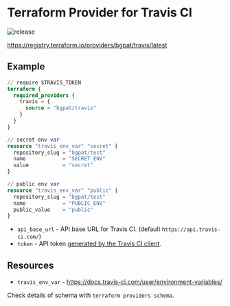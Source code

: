 # Terraform Provider for Travis CI

![release](https://github.com/bgpat/terraform-provider-travis/workflows/release/badge.svg)

https://registry.terraform.io/providers/bgpat/travis/latest

## Example

```terraform
// require $TRAVIS_TOKEN
terraform {
  required_providers {
    travis = {
      source = "bgpat/travis"
    }
  }
}

// secret env var
resource "travis_env_var" "secret" {
  repository_slug = "bgpat/test"
  name            = "SECRET_ENV"
  value           = "secret"
}

// public env var
resource "travis_env_var" "public" {
  repository_slug = "bgpat/test"
  name            = "PUBLIC_ENV"
  public_value    = "public"
}
```

- `api_base_url` - API base URL for Travis CI. (default `https://api.travis-ci.com/`)
- `token` - API token [generated by the Travis CI client](https://developer.travis-ci.com/authentication).

## Resources

- `travis_env_var` - https://docs.travis-ci.com/user/environment-variables/

Check details of schema with `terraform providers schema`.
